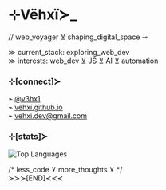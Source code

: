 # ⊹Vëhxï≻_  

// web_voyager ⊻ shaping_digital_space ⊸  

≫ current_stack: exploring_web_dev  
≫ interests: web_dev ⊻ JS ⊻ AI ⊻ automation  

### ⊹[connect]≻  
⌁ [@v3hx1](https://twitter.com/v3hx1)  
⌁ [vehxi.github.io](https://vehxi.github.io/)  
⌁ vehxi.dev@gmail.com

### ⊹[stats]≻  
![Top Languages](https://github-readme-stats.vercel.app/api/top-langs/?username=vehxi&layout=compact&theme=radical)  

/* less_code ⊻ more_thoughts ⊻ */  
≻≻≻[END]≺≺≺
